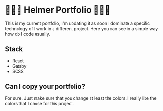 # 👨🏻‍💻 Helmer Portfolio 👨🏻‍💻
This is my current portfolio, I'm updating it as soon I dominate a specific technology of I work in a different project. Here you can see in a simple way how do I code usually.

## Stack
- React
- Gatsby
- SCSS

## Can I copy your portfolio?
For sure. Just make sure that you change at least the colors. I really like the colors that I chose for this project.